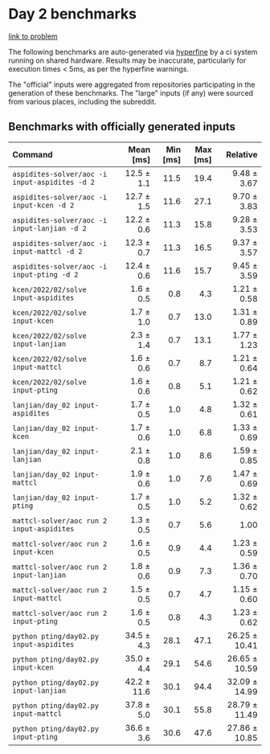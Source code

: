 # Day 2 benchmarks

[link to problem](http://adventofcode.com/2022/day/2)

The following benchmarks are auto-generated via [hyperfine](https://github.com/sharkdp/hyperfine) by a ci system running on shared hardware. Results may be inaccurate, particularly for execution times < 5ms, as per the hyperfine warnings.

The "official" inputs were aggregated from repositories participating in the generation of these benchmarks. The "large" inputs (if any) were sourced from various places, including the subreddit.

## Benchmarks with officially generated inputs
| Command | Mean [ms] | Min [ms] | Max [ms] | Relative |
|:---|---:|---:|---:|---:|
| `aspidites-solver/aoc -i input-aspidites -d 2` | 12.5 ± 1.1 | 11.5 | 19.4 | 9.48 ± 3.67 |
| `aspidites-solver/aoc -i input-kcen -d 2` | 12.7 ± 1.5 | 11.6 | 27.1 | 9.70 ± 3.83 |
| `aspidites-solver/aoc -i input-lanjian -d 2` | 12.2 ± 0.6 | 11.3 | 15.8 | 9.28 ± 3.53 |
| `aspidites-solver/aoc -i input-mattcl -d 2` | 12.3 ± 0.7 | 11.3 | 16.5 | 9.37 ± 3.57 |
| `aspidites-solver/aoc -i input-pting -d 2` | 12.4 ± 0.6 | 11.6 | 15.7 | 9.45 ± 3.59 |
| `kcen/2022/02/solve input-aspidites` | 1.6 ± 0.5 | 0.8 | 4.3 | 1.21 ± 0.58 |
| `kcen/2022/02/solve input-kcen` | 1.7 ± 1.0 | 0.7 | 13.0 | 1.31 ± 0.89 |
| `kcen/2022/02/solve input-lanjian` | 2.3 ± 1.4 | 0.7 | 13.1 | 1.77 ± 1.23 |
| `kcen/2022/02/solve input-mattcl` | 1.6 ± 0.6 | 0.7 | 8.7 | 1.21 ± 0.64 |
| `kcen/2022/02/solve input-pting` | 1.6 ± 0.6 | 0.8 | 5.1 | 1.21 ± 0.62 |
| `lanjian/day_02 input-aspidites` | 1.7 ± 0.5 | 1.0 | 4.8 | 1.32 ± 0.61 |
| `lanjian/day_02 input-kcen` | 1.7 ± 0.6 | 1.0 | 6.8 | 1.33 ± 0.69 |
| `lanjian/day_02 input-lanjian` | 2.1 ± 0.8 | 1.0 | 8.6 | 1.59 ± 0.85 |
| `lanjian/day_02 input-mattcl` | 1.9 ± 0.6 | 1.0 | 7.6 | 1.47 ± 0.69 |
| `lanjian/day_02 input-pting` | 1.7 ± 0.5 | 1.0 | 5.2 | 1.32 ± 0.62 |
| `mattcl-solver/aoc run 2 input-aspidites` | 1.3 ± 0.5 | 0.7 | 5.6 | 1.00 |
| `mattcl-solver/aoc run 2 input-kcen` | 1.6 ± 0.5 | 0.9 | 4.4 | 1.23 ± 0.59 |
| `mattcl-solver/aoc run 2 input-lanjian` | 1.8 ± 0.6 | 0.9 | 7.3 | 1.36 ± 0.70 |
| `mattcl-solver/aoc run 2 input-mattcl` | 1.5 ± 0.5 | 0.7 | 4.7 | 1.15 ± 0.60 |
| `mattcl-solver/aoc run 2 input-pting` | 1.6 ± 0.5 | 0.8 | 4.3 | 1.23 ± 0.62 |
| `python pting/day02.py input-aspidites` | 34.5 ± 4.3 | 28.1 | 47.1 | 26.25 ± 10.41 |
| `python pting/day02.py input-kcen` | 35.0 ± 4.4 | 29.1 | 54.6 | 26.65 ± 10.59 |
| `python pting/day02.py input-lanjian` | 42.2 ± 11.6 | 30.1 | 94.4 | 32.09 ± 14.99 |
| `python pting/day02.py input-mattcl` | 37.8 ± 5.0 | 30.1 | 55.8 | 28.79 ± 11.49 |
| `python pting/day02.py input-pting` | 36.6 ± 3.6 | 30.6 | 47.6 | 27.86 ± 10.85 |
